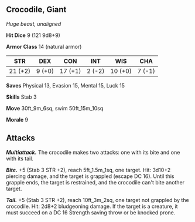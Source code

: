 ## Crocodile, Giant

*Huge beast, unaligned*

**Hit Dice** 9 (121 9d8+9)

**Armor Class** 14 (natural armor)

| STR     | DEX     | CON     | INT     | WIS     | CHA     |
|---------|---------|---------|---------|---------|---------|
| 21 (+2) |  9 (+0) | 17 (+1) |  2 (-2) | 10 (+0) |  7 (-1) |

**Saves** Physical 13, Evasion 15, Mental 15, Luck 15

**Skills** Stab 3

**Move** 30ft_9m_6sq, swim 50ft_15m_10sq

**Morale** 9

## Attacks

***Multiattack.*** The crocodile makes two attacks: one with its bite and one with its tail.

***Bite.*** +5 (Stab 3 STR +2), reach 5ft_1.5m_1sq, one target. Hit: 3d10+2 piercing damage, and the target is grappled (escape DC 16). Until this grapple ends, the target is restrained, and the crocodile can't bite another target.

***Tail.*** +5 (Stab 3 STR +2), reach 10ft_3m_2sq, one target not grappled by the crocodile. Hit: 2d8+2 bludgeoning damage. If the target is a creature, it must succeed on a DC 16 Strength saving throw or be knocked prone.

